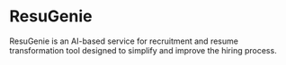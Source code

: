 # ResuGenie
ResuGenie is an AI-based service for  recruitment and resume transformation tool designed to simplify and improve the hiring process.
